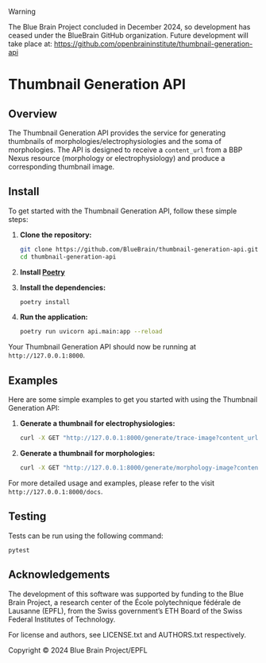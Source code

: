 > [!WARNING]
> The Blue Brain Project concluded in December 2024, so development has ceased under the BlueBrain GitHub organization.
> Future development will take place at: https://github.com/openbraininstitute/thumbnail-generation-api

# Thumbnail Generation API

## Overview

The Thumbnail Generation API provides the service for generating thumbnails of morphologies/electrophysiologies and the soma of morphologies. The API is designed to receive a `content_url` from a BBP Nexus resource (morphology or electrophysiology) and produce a corresponding thumbnail image.

## Install

To get started with the Thumbnail Generation API, follow these simple steps:

1. **Clone the repository:**
    ```sh
    git clone https://github.com/BlueBrain/thumbnail-generation-api.git
    cd thumbnail-generation-api
    ```

2. **Install [Poetry](https://python-poetry.org/docs/)**
    
3. **Install the dependencies:**
    ```sh
    poetry install
    ```

4. **Run the application:**
    ```sh
    poetry run uvicorn api.main:app --reload
    ```

Your Thumbnail Generation API should now be running at `http://127.0.0.1:8000`.

## Examples

Here are some simple examples to get you started with using the Thumbnail Generation API:

1. **Generate a thumbnail for electrophysiologies:**
    ```sh
    curl -X GET "http://127.0.0.1:8000/generate/trace-image?content_url=https://bbp.epfl.ch/nexus/v1/files/public/hippocampus/https%3A%2F%2Fbbp.epfl.ch%2Fneurosciencegraph%2Fdata%2Fb67a2aa6-d132-409b-8de5-49bb306bb251" -H "accept: application/json" -H "Authorization: Bearer YOUR_BEARER_TOKEN"
    ```

2. **Generate a thumbnail for morphologies:**
    ```sh
    curl -X GET "http://127.0.0.1:8000/generate/morphology-image?content_url=https://bbp.epfl.ch/nexus/v1/files/bbp/mouselight/https%3A%2F%2Fbbp.epfl.ch%2Fnexus%2Fv1%2Fresources%2Fbbp%2Fmouselight%2F_%2F0befd25c-a28a-4916-9a8a-adcd767db118" -H "accept: application/json" -H "Authorization: Bearer YOUR_BEARER_TOKEN"
    ```

For more detailed usage and examples, please refer to the visit `http://127.0.0.1:8000/docs`.


## Testing

Tests can be run using the following command:

```
pytest
```


## Acknowledgements

The development of this software was supported by funding to the Blue Brain Project, a research center of the École polytechnique fédérale de Lausanne (EPFL), from the Swiss government’s ETH Board of the Swiss Federal Institutes of Technology.

For license and authors, see LICENSE.txt and AUTHORS.txt respectively.

Copyright &copy; 2024 Blue Brain Project/EPFL